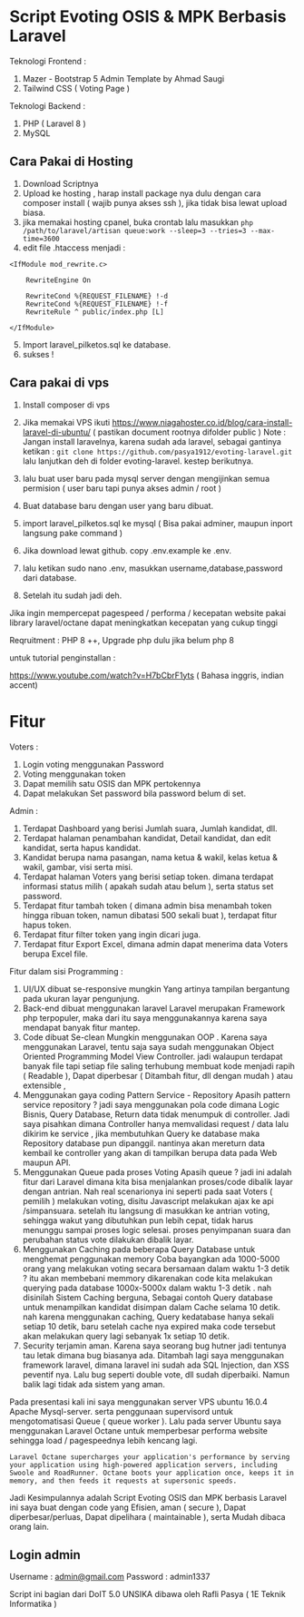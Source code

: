 # Script Evoting OSIS & MPK Berbasis Laravel

Teknologi Frontend :
1. Mazer - Bootstrap 5 Admin Template by Ahmad Saugi
2. Tailwind CSS ( Voting Page )

Teknologi Backend :
1. PHP ( Laravel 8 )
2. MySQL

## Cara Pakai di Hosting
1. Download Scriptnya
2. Upload ke hosting , harap install package nya dulu dengan cara composer install ( wajib punya akses ssh ), jika tidak bisa lewat upload biasa.
3. jika memakai hosting cpanel, buka crontab lalu masukkan `php /path/to/laravel/artisan queue:work --sleep=3 --tries=3 --max-time=3600`
4. edit file .htaccess menjadi :

```
<IfModule mod_rewrite.c>

    RewriteEngine On

    RewriteCond %{REQUEST_FILENAME} !-d
    RewriteCond %{REQUEST_FILENAME} !-f
    RewriteRule ^ public/index.php [L]

</IfModule>
```
5. Import laravel_pilketos.sql ke database.
6. sukses !

## Cara pakai di vps
1. Install composer di vps
4. Jika memakai VPS ikuti https://www.niagahoster.co.id/blog/cara-install-laravel-di-ubuntu/ ( pastikan document rootnya difolder public )
Note : Jangan install laravelnya, karena sudah ada laravel, sebagai gantinya ketikan :
`git clone https://github.com/pasya1912/evoting-laravel.git` lalu lanjutkan deh di folder evoting-laravel. kestep berikutnya.

5. lalu buat user baru pada mysql server dengan mengijinkan semua permision ( user baru tapi punya akses admin / root )
6. Buat database baru dengan user yang baru dibuat.
5. import laravel_pilketos.sql ke mysql ( Bisa pakai adminer, maupun inport langsung pake command )
6. Jika download lewat github. copy .env.example ke .env.
7. lalu ketikan sudo nano .env, masukkan username,database,password dari database.
8. Setelah itu sudah jadi deh.



Jika ingin mempercepat pagespeed / performa / kecepatan website pakai library laravel/octane dapat meningkatkan kecepatan yang cukup tinggi

Reqruitment : PHP 8 ++, Upgrade php dulu jika belum php 8

 untuk tutorial penginstallan :

https://www.youtube.com/watch?v=H7bCbrF1yts ( Bahasa inggris, indian accent)


# Fitur

Voters :
1. Login voting menggunakan Password
2. Voting menggunakan token
3. Dapat memilih satu OSIS dan MPK pertokennya
4. Dapat melakukan Set password bila password belum di set.

Admin : 
1. Terdapat Dashboard yang berisi Jumlah suara, Jumlah kandidat, dll.
2. Terdapat halaman penambahan kandidat, Detail kandidat, dan edit kandidat, serta hapus kandidat.
3. Kandidat berupa nama pasangan, nama ketua & wakil, kelas ketua & wakil, gambar, visi serta misi.
4. Terdapat halaman Voters yang berisi setiap token. dimana terdapat informasi status milih ( apakah sudah atau belum ), serta status set password.
5. Terdapat fitur tambah token ( dimana admin bisa menambah token hingga ribuan token, namun dibatasi 500 sekali buat ), terdapat fitur hapus token.
6. Terdapat fitur filter token yang ingin dicari juga.
7. Terdapat fitur Export Excel, dimana admin dapat menerima data Voters berupa Excel file.

Fitur dalam sisi Programming :
1. UI/UX dibuat se-responsive mungkin
   Yang artinya tampilan bergantung pada ukuran layar pengunjung.
2. Back-end dibuat menggunakan laravel
   Laravel merupakan Framework php terpopuler, maka dari itu saya menggunakannya karena saya mendapat banyak fitur mantep.
3. Code dibuat Se-clean Mungkin menggunakan OOP .
   Karena saya menggunakan Laravel, tentu saja saya sudah menggunakan Object Oriented Programming Model View Controller. jadi walaupun terdapat banyak file tapi setiap file saling terhubung membuat kode menjadi rapih ( Readable ), Dapat diperbesar ( Ditambah fitur, dll dengan mudah ) atau extensible , 
4. Menggunakan gaya coding Pattern Service - Repository
   Apasih pattern service repository ? jadi saya menggunakan pola code dimana Logic Bisnis, Query Database, Return data tidak menumpuk di controller. Jadi saya pisahkan dimana Controller hanya memvalidasi request / data lalu dikirim ke service , jika membutuhkan Query ke database maka Repository database pun dipanggil. nantinya akan mereturn data kembail ke controller yang akan di tampilkan berupa data pada Web maupun API.
5. Menggunakan Queue pada proses Voting
   Apasih queue ? jadi ini adalah fitur dari Laravel dimana kita bisa menjalankan proses/code dibalik layar dengan antrian. Nah real scenarionya ini seperti pada saat Voters ( pemilih ) melakukan voting, disitu Javascript melakukan ajax ke api /simpansuara. setelah itu langsung di masukkan ke antrian voting, sehingga wakut yang dibutuhkan pun lebih cepat, tidak harus menunggu sampai proses logic selesai. proses penyimpanan suara dan perubahan status vote dilakukan dibalik layar.
6. Menggunakan Caching pada beberapa Query Database untuk menghemat penggunakan memory
   Coba bayangkan ada 1000-5000 orang yang melakukan voting secara bersamaan dalam waktu 1-3 detik ? itu akan membebani memmory dikarenakan code kita melakukan querying pada database 1000x-5000x dalam waktu 1-3 detik . nah disinilah Sistem Caching berguna, Sebagai contoh Query database untuk menampilkan kandidat disimpan dalam Cache selama 10 detik. nah karena menggunakan caching, Query kedatabase hanya sekali setiap 10 detik, baru setelah cache nya expired maka code tersebut akan melakukan query lagi sebanyak 1x setiap 10 detik.
7. Security terjamin aman.
   Karena saya seorang bug hutner jadi tentunya tau letak dimana bug biasanya ada. Ditambah lagi saya menggunakan framework laravel, dimana laravel ini sudah ada SQL Injection, dan XSS peventif nya. Lalu bug seperti double vote, dll sudah diperbaiki. Namun balik lagi tidak ada sistem yang aman.




Pada presentasi kali ini saya menggunakan server VPS ubuntu 16.0.4 Apache Mysql-server. serta penggunaan supervisord untuk mengotomatisasi Queue ( queue worker ).
Lalu pada server Ubuntu saya menggunakan Laravel Octane untuk memperbesar performa website sehingga load / pagespeednya lebih kencang lagi.

`Laravel Octane supercharges your application's performance by serving your application using high-powered application servers, including Swoole and RoadRunner. Octane boots your application once, keeps it in memory, and then feeds it requests at supersonic speeds.`




Jadi Kesimpulannya adalah Script Evoting OSIS dan MPK berbasis Laravel ini saya buat dengan code yang Efisien, aman ( secure ), Dapat diperbesar/perluas, Dapat dipelihara ( maintainable ), serta Mudah dibaca orang lain.



## Login admin
Username : admin@gmail.com
Password : admin1337

Script ini bagian dari DoIT 5.0 UNSIKA dibawa oleh Rafli Pasya ( 1E Teknik Informatika )
